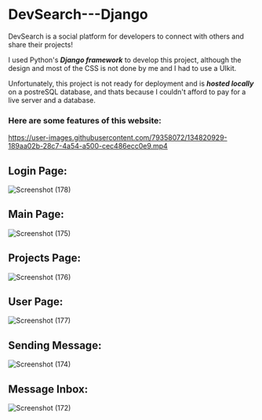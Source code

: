 # DevSearch---Django

DevSearch is a social platform for developers to connect with others and share their projects!

I used Python's **_Django framework_** to develop this project, although the design and most of the CSS is not done by me and I had to use a UIkit.

Unfortunately, this project is not ready for deployment and is **_hosted locally_** on a postreSQL database, and thats because I couldn't afford to pay for a live server and a database.


### Here are some features of this website:


https://user-images.githubusercontent.com/79358072/134820929-189aa02b-28c7-4a54-a500-cec486ecc0e9.mp4


## Login Page:

![Screenshot (178)](https://user-images.githubusercontent.com/79358072/134820679-a53590dc-94fd-448b-997c-c70239317c75.png)


## Main Page:

![Screenshot (175)](https://user-images.githubusercontent.com/79358072/134820267-7b8f8f3d-ee4b-44a2-ab73-520c19acbe7a.png)


## Projects Page:

![Screenshot (176)](https://user-images.githubusercontent.com/79358072/134820296-d482ae0a-15ae-4609-9141-6c71be8e1440.png)


## User Page:

![Screenshot (177)](https://user-images.githubusercontent.com/79358072/134820615-7118f155-e475-4476-9690-3b53ff7e0eec.png)


## Sending Message:

![Screenshot (174)](https://user-images.githubusercontent.com/79358072/134820619-b03a73a3-89a8-4506-ae69-cba76f1cfd94.png)


## Message Inbox:

![Screenshot (172)](https://user-images.githubusercontent.com/79358072/134820627-691bf659-d66b-49db-ba7d-82e4da5cfc00.png)
